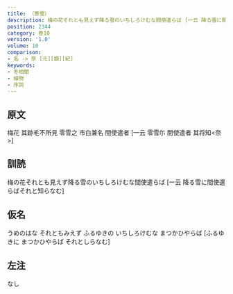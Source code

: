 ```yaml
---
title: （寄雪）
description: 梅の花それとも見えず降る雪のいちしろけむな間使遣らば [一云 降る雪に間使遣らばそれと知らなむ]
position: 2344
category: 巻10
version: '1.0'
volume: 10
comparison:
- 名 -> 奈 [元][類][紀]
keywords:
- 冬相聞
- 植物
- 序詞
---
```


## 原文

梅花 其跡毛不所見 零雪之 市白兼名 間使遣者 [一云 零雪尓 間使遣者 其将知<奈>]

## 訓読

梅の花それとも見えず降る雪のいちしろけむな間使遣らば [一云 降る雪に間使遣らばそれと知らなむ]

## 仮名

うめのはな それともみえず ふるゆきの いちしろけむな まつかひやらば [ふるゆきに まつかひやらば それとしらなむ]

## 左注

なし
